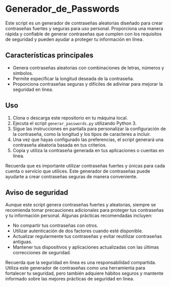 # Generador_de_Passwords
Este script es un generador de contraseñas aleatorias diseñado para crear contraseñas fuertes y seguras para uso personal. Proporciona una manera rápida y confiable de generar contraseñas que cumplen con los requisitos de seguridad y pueden ayudar a proteger tu información en línea.

## Características principales

- Genera contraseñas aleatorias con combinaciones de letras, números y símbolos.
- Permite especificar la longitud deseada de la contraseña.
- Proporciona contraseñas seguras y difíciles de adivinar para mejorar la seguridad en línea.

## Uso

1. Clona o descarga este repositorio en tu máquina local.
2. Ejecuta el script `generar_passwords.py` utilizando Python 3.
3. Sigue las instrucciones en pantalla para personalizar la configuración de la contraseña, como la longitud y los tipos de caracteres a incluir.
4. Una vez que hayas configurado las preferencias, el script generará una contraseña aleatoria basada en tus criterios.
5. Copia y utiliza la contraseña generada en tus aplicaciones o cuentas en línea.

Recuerda que es importante utilizar contraseñas fuertes y únicas para cada cuenta o servicio que utilices. Este generador de contraseñas puede ayudarte a crear contraseñas seguras de manera conveniente.

## Aviso de seguridad

Aunque este script genera contraseñas fuertes y aleatorias, siempre se recomienda tomar precauciones adicionales para proteger tus contraseñas y tu información personal. Algunas prácticas recomendadas incluyen:

- No compartir tus contraseñas con otros.
- Utilizar autenticación de dos factores cuando esté disponible.
- Actualizar regularmente tus contraseñas y evitar reutilizar contraseñas antiguas.
- Mantener tus dispositivos y aplicaciones actualizadas con las últimas correcciones de seguridad.

Recuerda que la seguridad en línea es una responsabilidad compartida. Utiliza este generador de contraseñas como una herramienta para fortalecer tu seguridad, pero también adquiere hábitos seguros y mantente informado sobre las mejores prácticas de seguridad en línea.
